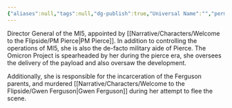 ```yaml
---
{"aliases":null,"tags":null,"dg-publish":true,"Universal Name":"","permalink":"/narrative/characters/welcome-to-the-flipside/paula-sinclair/","dgPassFrontmatter":true}
---
```


Director General of the MI5, appointed by [[Narrative/Characters/Welcome to the Flipside/PM Pierce\|PM Pierce]]. In addition to controlling the operations of MI5, she is also the de-facto military aide of Pierce. The Omicron Project is spearheaded by her during the pierce era, she oversees the delivery of the payload and also oversaw the development.

Additionally, she is responsible for the incarceration of the Ferguson parents, and murdered [[Narrative/Characters/Welcome to the Flipside/Gwen Ferguson\|Gwen Ferguson]] during her attempt to flee the scene.